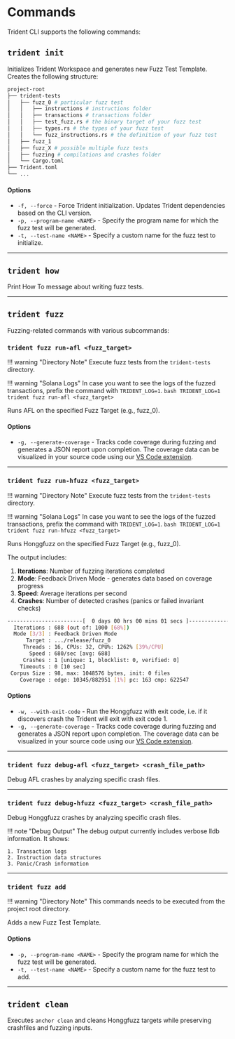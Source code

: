 # Commands

Trident CLI supports the following commands:

## `trident init`

Initializes Trident Workspace and generates new Fuzz Test Template. Creates the following structure:

```bash
project-root
├── trident-tests
│   ├── fuzz_0 # particular fuzz test
│   │   ├── instructions # instructions folder
│   │   ├── transactions # transactions folder
│   │   ├── test_fuzz.rs # the binary target of your fuzz test
│   │   ├── types.rs # the types of your fuzz test
│   │   └── fuzz_instructions.rs # the definition of your fuzz test
│   ├── fuzz_1
│   ├── fuzz_X # possible multiple fuzz tests
│   ├── fuzzing # compilations and crashes folder
│   └── Cargo.toml
├── Trident.toml
└── ...
```

#### Options

- `-f, --force` - Force Trident initialization. Updates Trident dependencies based on the CLI version.
- `-p, --program-name <NAME>` - Specify the program name for which the fuzz test will be generated.
- `-t, --test-name <NAME>` - Specify a custom name for the fuzz test to initialize.

---

## `trident how`

Print How To message about writing fuzz tests.

---

## `trident fuzz`

Fuzzing-related commands with various subcommands:


### `trident fuzz run-afl <fuzz_target>`

!!! warning "Directory Note"
    Execute fuzz tests from the `trident-tests` directory.

!!! warning "Solana Logs"
    In case you want to see the logs of the fuzzed transactions, prefix the command with `TRIDENT_LOG=1`.
    ```bash
    TRIDENT_LOG=1 trident fuzz run-afl <fuzz_target>
    ```

Runs AFL on the specified Fuzz Target (e.g., fuzz_0).

#### Options

- `-g, --generate-coverage` - Tracks code coverage during fuzzing and generates a JSON report upon completion. The coverage data can be visualized in your source code using our [VS Code extension](https://marketplace.visualstudio.com/items?itemName=AckeeBlockchain.solana).

---

### `trident fuzz run-hfuzz <fuzz_target>`

!!! warning "Directory Note"
    Execute fuzz tests from the `trident-tests` directory.

!!! warning "Solana Logs"
    In case you want to see the logs of the fuzzed transactions, prefix the command with `TRIDENT_LOG=1`.
    ```bash
    TRIDENT_LOG=1 trident fuzz run-hfuzz <fuzz_target>
    ```

Runs Honggfuzz on the specified Fuzz Target (e.g., fuzz_0).


The output includes:

1. **Iterations**: Number of fuzzing iterations completed
2. **Mode**: Feedback Driven Mode - generates data based on coverage progress
3. **Speed**: Average iterations per second
4. **Crashes**: Number of detected crashes (panics or failed invariant checks)

```bash
------------------------[  0 days 00 hrs 00 mins 01 secs ]----------------------
  Iterations : 688 (out of: 1000 [68%])
  Mode [3/3] : Feedback Driven Mode
      Target : .../release/fuzz_0
     Threads : 16, CPUs: 32, CPU%: 1262% [39%/CPU]
       Speed : 680/sec [avg: 688]
     Crashes : 1 [unique: 1, blocklist: 0, verified: 0]
    Timeouts : 0 [10 sec]
 Corpus Size : 98, max: 1048576 bytes, init: 0 files
    Coverage : edge: 10345/882951 [1%] pc: 163 cmp: 622547
```

#### Options

- `-w, --with-exit-code` - Run the Honggfuzz with exit code, i.e. if it discovers crash the Trident will exit with exit code 1.
- `-g, --generate-coverage` - Tracks code coverage during fuzzing and generates a JSON report upon completion. The coverage data can be visualized in your source code using our [VS Code extension](https://marketplace.visualstudio.com/items?itemName=AckeeBlockchain.solana).

---

### `trident fuzz debug-afl <fuzz_target> <crash_file_path>`

Debug AFL crashes by analyzing specific crash files.

---

### `trident fuzz debug-hfuzz <fuzz_target> <crash_file_path>`

Debug Honggfuzz crashes by analyzing specific crash files.

!!! note "Debug Output"
    The debug output currently includes verbose lldb information. It shows:

    1. Transaction logs
    2. Instruction data structures
    3. Panic/Crash information

---

### `trident fuzz add`

!!! warning "Directory Note"
    This commands needs to be executed from the project root directory.

Adds a new Fuzz Test Template.

#### Options

- `-p, --program-name <NAME>` - Specify the program name for which the fuzz test will be generated.
- `-t, --test-name <NAME>` - Specify a custom name for the fuzz test to add.

---

## `trident clean`

Executes `anchor clean` and cleans Honggfuzz targets while preserving crashfiles and fuzzing inputs.
